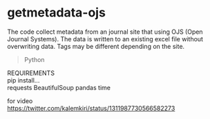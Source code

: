 # getmetadata-ojs

The code collect metadata from an journal site that using OJS (Open Journal Systems).
The data is written to an existing excel file without overwriting data.
Tags may be different depending on the site.
> Python

REQUIREMENTS <br>
pip install...<br>
requests
BeautifulSoup
pandas
time

for video <br>
https://twitter.com/kalemkiri/status/1311987730566582273
